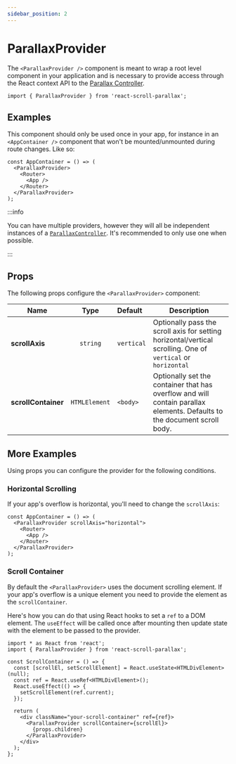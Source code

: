 ```yaml
---
sidebar_position: 2
---
```


# ParallaxProvider

The `<ParallaxProvider />` component is meant to wrap a root level component in your application and is necessary to provide access through the React context API to the [Parallax Controller](https://parallax-controller.vercel.app/docs/intro).

```tsx
import { ParallaxProvider } from 'react-scroll-parallax';
```

## Examples

This component should only be used once in your app, for instance in an `<AppContainer />` component that won't be mounted/unmounted during route changes. Like so:

```tsx
const AppContainer = () => (
  <ParallaxProvider>
    <Router>
      <App />
    </Router>
  </ParallaxProvider>
);
```

:::info

You can have multiple providers, however they will all be independent instances of a [`ParallaxController`](https://parallax-controller.damnthat.tv/docs/api/parallax-controller/). It's recommended to only use one when possible.

:::

## Props

The following props configure the `<ParallaxProvider>` component:

| Name                |     Type      | Default    | Description                                                                                                              |
| ------------------- | :-----------: | :--------- | ------------------------------------------------------------------------------------------------------------------------ |
| **scrollAxis**      |   `string`    | `vertical` | Optionally pass the scroll axis for setting horizontal/vertical scrolling. One of `vertical` or `horizontal`             |
| **scrollContainer** | `HTMLElement` | `<body>`   | Optionally set the container that has overflow and will contain parallax elements. Defaults to the document scroll body. |

## More Examples

Using props you can configure the provider for the following conditions.

### Horizontal Scrolling

If your app's overflow is horizontal, you'll need to change the `scrollAxis`:

```tsx
const AppContainer = () => (
  <ParallaxProvider scrollAxis="horizontal">
    <Router>
      <App />
    </Router>
  </ParallaxProvider>
);
```

### Scroll Container

By default the `<ParallaxProvider>` uses the document scrolling element. If your app's overflow is a unique element you need to provide the element as the `scrollContainer`.

Here's how you can do that using React hooks to set a `ref` to a DOM element. The `useEffect` will be called once after mounting then update state with the element to be passed to the provider.

```tsx title="ScrollContainer.tsx"
import * as React from 'react';
import { ParallaxProvider } from 'react-scroll-parallax';

const ScrollContainer = () => {
  const [scrollEl, setScrollElement] = React.useState<HTMLDivElement>(null);
  const ref = React.useRef<HTMLDivElement>();
  React.useEffect(() => {
    setScrollElement(ref.current);
  });

  return (
    <div className="your-scroll-container" ref={ref}>
      <ParallaxProvider scrollContainer={scrollEl}>
        {props.children}
      </ParallaxProvider>
    </div>
  );
};
```

